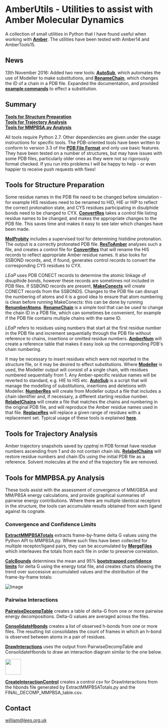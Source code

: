 # AmberUtils - Utilities to assist with Amber Molecular Dynamics
A collection of small utilities in Python that I have found useful when working with [**Amber**](http://ambermd.org). The utilities have been tested with Amber14 and AmberTools15.

## News

13th November 2016:  Added two new tools: [**AutoSub**](docs/Preptools.md/#autosub), which automates the use of Modeller to make substitutions, and [**RenameChain**](docs/Preptools.md/#renamechain), which changes the ID of a chain in a PDB file. Expanded the documentation, and provided [**example commands**](docs/Substitutions.md/#example-commands-to-effect-a-substitution)  to effect a substitution.

## Summary

[**Tools for Structure Preparation**](#tools-for-structure-preparation)<br>
[**Tools for Trajectory Analysis**](#tools-for-trajectory-analysis)<br>
[**Tools for MMPBSA.py Analysis**](#tools-for-mmpbsa.py-analysis)<br>

All tools require Python 2.7. Other dependencies are given under the usage instructions for specific tools. The PDB-oriented tools have been written to conform to version 3.3 of the [**PDB File Format**](http://www.wwpdb.org/documentation/file-format) and only use basic features. They have been tested on a number of structures, but may have issues with some PDB files, particularly older ones as they were not so rigorously format checked. If you run into problems I will be happy to help - or even happier to receive push requests with fixes! 

## Tools for Structure Preparation

Some residue names in the PDB file need to be changed before simulation - for example HIS residues need to be renamed to HID, HIE or HIP to reflect the correct protonation state, and CYS residues participating in disulphide bonds need to be changed to CYX. [**ConvertRes**](docs/Preptools.md/#convertres) takes a control file listing residue names to be changed, and makes the appropriate changes to the PDB file. This saves time and makes it easy to see later which changes have been made.

[**MolProbity**](http://molprobity.biochem.duke.edu/) includes a supervised tool for determining histidine protonation. The output is a correctly protonated PDB file. [**ResToAmber**](docs/Preptools.md/#restoamber) analyses such a file, and creates a control file for [**ConvertRes**](docs/Preptools.md/#convertres) that will rename the HIS records to reflect appropriate Amber residue names. It also looks for SSBOND records, and, if found, generates control records to convert the corresponding CYS residues to CYX.

*LEaP* uses PDB CONECT records to determine the atomic linkage of disuplhide bonds, however these records are sometimes not included in PDB files. If SSBOND records are present, [**MakeConects**](docs/Preptools.md/#makeconects) will create CONECT records from the SSBONDS. Changes to the PDB file can disrupt the numbering of atoms and it is a good idea to ensure that atom numbering is clean before running MakeConects: this can be done by running [**RenumberAtoms**](docs/Preptools.md/#renumberatoms). [**RenameChain**](docs/Preptools.md/#renamechain) is a simple tool that can be used to change the chain ID in a PDB file, which can sometimes be convenient, for example if the PDB file contains multiple chains with the same ID.

*LEaP* refers to residues using numbers that start at the first residue number in the PDB file and increment sequentially through the PDB file without reference to chains, insertions or omitted residue numbers. [**AmberNum**](docs/Preptools.md/#ambernum) will create a reference table that makes it easy look up the corresponding PDB's chain numbering.

It may be necessary to insert residues which were not reported in the structure file, or it may be desired to effect substitutions. Where [**Modeller**](https://salilab.org/modeller/) is used, the Modeller output will consist of a single chain, with residues numbered sequentially from 1. Any Amber-specific residue names will be reverted to standard, e.g. HIE to HIS etc. [**AutoSub**](docs/Preptools.md/#autosub) is a script that will manage the modelling of substitutions, insertions and deletions with Modeller. [**NumberRes**](docs/Preptools.md/#numberres) will create from Modeller output a file that includes a chain identifier and, if necessary, a different starting residue number. [**RelabelChains**](docs/Preptools.md/#relabelchains) will create a file that matches the chains and numbering in the original PDB file, and will reproduce the Amber residue names used in that file. [**ReplaceRes**](docs/Preptools.md/#replaceres) will replace a given range of residues with a replacement set. Typical usage of these tools is explained [**here**](docs/Substitutions.md).

## Tools for Trajectory Analysis

Amber trajectory snapshots saved by *cpptraj* in PDB format have residue numbers ascending from 1 and do not contain chain ids. [**RelabelChains**](docs/Preptools.md/#relabelchains) will restore residue numbers and chain IDs using the initial PDB file as a reference. Solvent molecules at the end of the trajectory file are removed. 

## Tools for MMPBSA.py Analysis

These tools assist with the assessment of convergence of MM/GBSA and MM/PBSA energy calculations, and provide graphical summaries of pairwise energy contributions. Where there are multiple identical receptors in the structure, the tools can accumulate results obtained from each ligand against its cognate.

### Convergence and Confidence Limits

[**ExtractMMPBSATotals**](docs/MMPBSATools.md/#extractmmpbsatotals) extracts frame-by-frame delta G values using the Python API to MMPBSA.py. Where such files have been collected for multiple receptor/ligand pairs, they can be accumulated by [**MergeFiles**](docs/MMPBSATools.md/#mergefiles) which interleaves the totals from each file in order to preserve correlation.

[**CalcBounds**](docs/MMPBSATools.md/#calcbounds) determines the mean and 95% [**bootstrapped confidence limits**](https://github.com/cgevans/scikits-bootstrap) for delta G using the energy total file, and creates charts showing the trend over successive accumulated values and the distribution of the frame-by-frame totals:

![Image](https://rawgit.com/williamdlees/AmberUtils/master/docs/bounds.png)

### Pairwise Interactions

[**PairwiseDecompTable**](docs/MMPBSATools.md/#pairwisedecomptable) creates a table of delta-G from one or more pairwise energy decompositions. Delta-G values are averaged across the files.

[**ConsolidateHbonds**](docs/MMPBSATools.md/#consolidatehbonds) creates a list of observed h-bonds from one or more files. The resulting list consolidates the count of frames in which an h-bond is observed between atoms in a pair of residues.

[**DrawInteractions**](docs/MMPBSATools.md/#drawinteractions) uses the output from PairwiseDecompTable and ConsolidateHbonds to draw an interaction diagram similar to the one below.

<image src="https://rawgit.com/williamdlees/AmberUtils/master/docs/CR6261_WT_interactions.png" style="width: 50px;"/>

[**CreateInteractionControl**](docs/MMPBSATools.md/#createinteractioncontrol) creates a control csv for DrawInteractions from the hbonds file generated by ExtractMMPBSATotals.py and the FINAL_DECOMP_MMPBSA_table.csv.

## Contact

william@lees.org.uk
